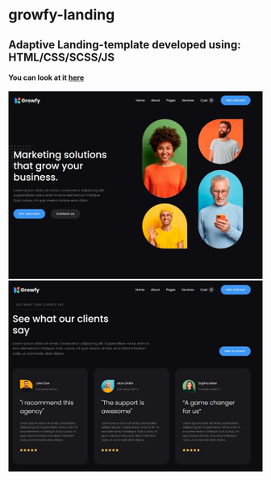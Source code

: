 # growfy-landing

Adaptive Landing-template developed using: HTML/CSS/SCSS/JS
---
#### You can look at it [here](https://illya-onyshchuk.github.io/growfy-landing/)
![growfy-landing](https://github.com/illya-onyshchuk/growfy-landing/blob/master/preview/preview1.jpg)
![growfy-landing](https://github.com/illya-onyshchuk/growfy-landing/blob/master/preview/preview.jpg)

